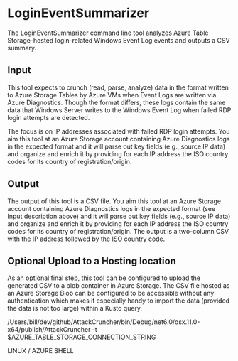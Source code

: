 # LoginEventSummarizer

The LoginEventSummarizer command line tool analyzes Azure Table Storage-hosted login-related Windows Event Log events and outputs a CSV summary.

## Input

This tool expects to crunch (read, parse, analyze) data in the format written to Azure Storage Tables by Azure VMs when Event Logs are written via Azure Diagnostics. Though the format differs, these logs contain the same data that Windows Server writes to the Windows Event Log when failed RDP login attempts are detected.

The focus is on IP addresses associated with failed RDP login attempts. You aim this tool at an Azure Storage account containing Azure Diagnostics logs in the expected format and it will parse out key fields (e.g., source IP data) and organize and enrich it by providing for each IP address the ISO country codes for its country of registration/origin.

## Output

The output of this tool is a CSV file. You aim this tool at an Azure Storage account containing Azure Diagnostics logs in the expected format (see Input description above) and it will parse out key fields (e.g., source IP data) and organize and enrich it by providing for each IP address the ISO country codes for its country of registration/origin.   The output is a two-column CSV with the IP address followed by the ISO country code.

## Optional Upload to a Hosting location

As an optional final step, this tool can be configured to upload the generated CSV to a blob container in Azure Storage. The CSV file hosted as an Azure Storage Blob can be configured to be accessible without any authentication which makes it especially handy to import the data (provided the data is not too large) within a Kusto query.

/Users/bill/dev/github/AttackCruncher/bin/Debug/net6.0/osx.11.0-x64/publish/AttackCruncher -t $AZURE_TABLE_STORAGE_CONNECTION_STRING

LINUX / AZURE SHELL
